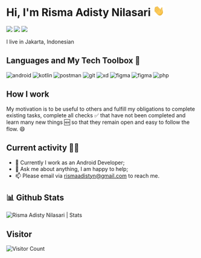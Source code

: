 # Hi, I'm Risma Adisty Nilasari <img src="https://github.com/rismaadisty/rismaadisty/blob/master/gif/Hi.gif?raw=true" width="30px">
[<img height="30" src="https://img.shields.io/badge/Instagram-%23E4405F.svg?&style=flat-square&logo=instagram&logoColor=white" target="_blank" />][Instagram]
[<img height="30" src="https://img.shields.io/badge/twitter-%231DA1F2.svg?&style=for-the-badge&logo=twitter&logoColor=white" target="_blank" />][twitter]
[<img height="30" src="https://img.shields.io/badge/linkedin-blue.svg?&style=for-the-badge&logo=linkedin&logoColor=white" target="_blank" />][LinkedIn]

I live in Jakarta, Indonesian

## Languages and My Tech Toolbox 🧰 

<p align="left">
<img src="https://www.vectorlogo.zone/logos/android/android-official.svg" alt="android" width="40" height="40"/>
<img src="https://www.vectorlogo.zone/logos/kotlinlang/kotlinlang-icon.svg" alt="kotlin" height="40"/> 
<img src="https://www.vectorlogo.zone/logos/getpostman/getpostman-icon.svg" alt="postman" width="40" height="40"/> 
<img src="https://www.vectorlogo.zone/logos/git-scm/git-scm-icon.svg" alt="git" width="40" height="40"/> 
<img src="https://cdn.worldvectorlogo.com/logos/adobe-xd-1.svg" alt="xd" width="40" height="40"/>
<img src="https://www.vectorlogo.zone/logos/figma/figma-icon.svg" alt="figma" width="40" height="40"/>
<img src="https://www.vectorlogo.zone/logos/laravel/laravel-icon.svg" alt="figma" width="40" height="40"/>
<img src="https://www.vectorlogo.zone/logos/php/php-icon.svg" alt="php" width="40" height="40"/>
</p>


## How I work

My motivation is to be useful to others and fulfill my obligations to complete existing tasks, complete all checks ✅ that have not been completed and learn many new things 🆕 so that they remain open and easy to follow the flow. 😄

## Current activity 👨‍💻

- 📖 Currently I work as an Android Developer;
- 💬 Ask me about anything, I am happy to help;
- 📫 Please email via rismaadistyn@gmail.com to reach me.


## 📊 Github Stats
<p align="left"> <img src="https://github-readme-stats.vercel.app/api?username=rismaadisty&show_icons=true&theme=graywhite" alt="Risma Adisty Nilasari | Stats" />


## Visitor
 ![Visitor Count](https://profile-counter.glitch.me/{rismaadisty}/count.svg)
 
 
[twitter]: https://twitter.com/rismaadisty_
[linkedin]: https://www.linkedin.com/in/risma-adisty-nilasari-0740bb237
[Instagram]: https://www.instagram.com/rismaadisty_
